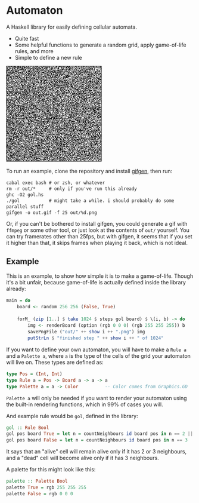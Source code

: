 # Automaton

A Haskell library for easily defining cellular automata.

 - Quite fast
 - Some helpful functions to generate a random grid, apply game-of-life rules, and more
 - Simple to define a new rule

 ![](eg/gol.gif)

To run an example, clone the repository and install [gifgen](https://github.com/lukechilds/gifgen), then run:

```
cabal exec bash # or zsh, or whatever
rm -r out/*     # only if you've run this already
ghc -O2 gol.hs
./gol           # might take a while. i should probably do some parallel stuff
gifgen -o out.gif -f 25 out/%d.png
```

Or, if you can't be bothered to install gifgen, you could generate a gif with `ffmpeg` or some other tool, or just look at the contents of `out/` yourself. You can try framerates other than 25fps, but with gifgen, it seems that if you set it higher than that, it skips frames when playing it back, which is not ideal.

## Example

This is an example, to show how simple it is to make a game-of-life. Though it's a bit unfair, because game-of-life is actually defined inside the library already:

```haskell
main = do
    board <- random 256 256 (False, True)
    
    forM_ (zip [1..] $ take 1024 $ steps gol board) $ \(i, b) -> do
        img <- renderBoard (option (rgb 0 0 0) (rgb 255 255 255)) b
        savePngFile ("out/" ++ show i ++ ".png") img
        putStrLn $ "finished step " ++ show i ++ " of 1024"
```

If you want to define your own automaton, you will have to make a `Rule a` and a `Palette a`, where `a` is the type of the cells of the grid your automaton will live on. These types are defined as:

```haskell
type Pos = (Int, Int)
type Rule a = Pos -> Board a -> a -> a
type Palette a = a -> Color          -- Color comes from Graphics.GD
```

`Palette a` will only be needed if you want to render your automaton using the built-in rendering functions, which in 99% of cases you will.

And example rule would be `gol`, defined in the library:

```haskell
gol :: Rule Bool
gol pos board True = let n = countNeighbours id board pos in n == 2 || n == 3
gol pos board False = let n = countNeighbours id board pos in n == 3
```

It says that an "alive" cell will remain alive only if it has 2 or 3 neighbours, and a "dead" cell will become alive only if it has 3 neighbours.

A palette for this might look like this:

```haskell
palette :: Palette Bool
palette True = rgb 255 255 255
palette False = rgb 0 0 0
```
